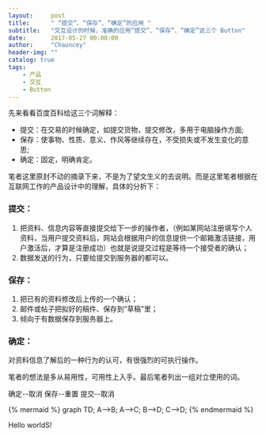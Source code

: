 ```yaml
---
layout:     post
title:      " “提交”、“保存”、“确定”的应用 "
subtitle:   "交互设计的时候，准确的应用“提交”、“保存”、“确定”这三个 Button"
date:       2017-05-27 00:00:00
author:     "Chauncey"
header-img: ""
catalog: true
tags:
    - 产品
    - 交互
    - Button
---
```


先来看看百度百科给这三个词解释：

* 提交：在交易的时候确定，如提交货物，提交修改，多用于电脑操作方面;
* 保存：使事物、性质、意义、作风等继续存在，不受损失或不发生变化的意思;
* 确定：固定，明确肯定。

笔者这里原封不动的摘录下来，不是为了望文生义的去说明。而是这里笔者根据在互联网工作的产品设计中的理解，具体的分析下：

### 提交：

1. 把资料、信息内容等直接提交给下一步的操作者，（例如某网站注册填写个人资料，当用户提交资料后，网站会根据用户的信息提供一个邮箱激活链接，用户激活后，才算是注册成功）也就是说提交过程是等待一个接受者的确认；
2. 数据发送的行为，只要给提交到服务器的都可以。

### 保存：

1. 把已有的资料修改后上传的一个确认；
2. 邮件或帖子把拟好的稿件、保存到“草稿”里；
3. 倾向于有数据保存到服务器上。

### 确定：

对资料信息了解后的一种行为的认可，有很强烈的可执行操作。

笔者的想法是多从易用性，可用性上入手。最后笔者列出一组对立使用的词。

确定--取消
保存--重置
提交--取消

{% mermaid %}
graph TD;
    A-->B;
    A-->C;
    B-->D;
    C-->D;
{% endmermaid %}

Hello worldS!